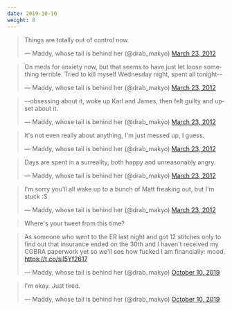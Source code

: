 ```yaml
---
date: 2019-10-10
weight: 8
---
```


<blockquote class="twitter-tweet"><p lang="en" dir="ltr">Things are totally out of control now.</p>&mdash; Maddy, whose tail is behind her (@drab_makyo) <a href="https://twitter.com/drab_makyo/status/183146122561327106?ref_src=twsrc%5Etfw">March 23, 2012</a></blockquote> <script async src="https://platform.twitter.com/widgets.js" charset="utf-8"></script>

<blockquote class="twitter-tweet"><p lang="en" dir="ltr">On meds for anxiety now, but that seems to have just let loose something terrible. Tried to kill myself Wednesday night, spent all tonight--</p>&mdash; Maddy, whose tail is behind her (@drab_makyo) <a href="https://twitter.com/drab_makyo/status/183148446490968064?ref_src=twsrc%5Etfw">March 23, 2012</a></blockquote> <script async src="https://platform.twitter.com/widgets.js" charset="utf-8"></script>

<blockquote class="twitter-tweet"><p lang="en" dir="ltr">--obsessing about it, woke up Karl and James, then felt guilty and upset about it.</p>&mdash; Maddy, whose tail is behind her (@drab_makyo) <a href="https://twitter.com/drab_makyo/status/183148646278250497?ref_src=twsrc%5Etfw">March 23, 2012</a></blockquote> <script async src="https://platform.twitter.com/widgets.js" charset="utf-8"></script>

<blockquote class="twitter-tweet"><p lang="en" dir="ltr">It&#39;s not even really about anything, I&#39;m just messed up, I guess.</p>&mdash; Maddy, whose tail is behind her (@drab_makyo) <a href="https://twitter.com/drab_makyo/status/183148855372693506?ref_src=twsrc%5Etfw">March 23, 2012</a></blockquote> <script async src="https://platform.twitter.com/widgets.js" charset="utf-8"></script>

<blockquote class="twitter-tweet"><p lang="en" dir="ltr">Days are spent in a surreality, both happy and unreasonably angry.</p>&mdash; Maddy, whose tail is behind her (@drab_makyo) <a href="https://twitter.com/drab_makyo/status/183149288933699584?ref_src=twsrc%5Etfw">March 23, 2012</a></blockquote> <script async src="https://platform.twitter.com/widgets.js" charset="utf-8"></script>

<blockquote class="twitter-tweet"><p lang="en" dir="ltr">I&#39;m sorry you&#39;ll all wake up to a bunch of Matt freaking out, but I&#39;m stuck :S</p>&mdash; Maddy, whose tail is behind her (@drab_makyo) <a href="https://twitter.com/drab_makyo/status/183149579968053249?ref_src=twsrc%5Etfw">March 23, 2012</a></blockquote> <script async src="https://platform.twitter.com/widgets.js" charset="utf-8"></script>

> Where's your tweet from this time?

<blockquote class="twitter-tweet"><p lang="en" dir="ltr">As someone who went to the ER last night and got 12 stitches only to find out that insurance ended on the 30th and I haven&#39;t received my COBRA paperwork yet so we&#39;ll see how fucked I am financially: mood. <a href="https://t.co/sil5Yf2617">https://t.co/sil5Yf2617</a></p>&mdash; Maddy, whose tail is behind her (@drab_makyo) <a href="https://twitter.com/drab_makyo/status/1182417275829096448?ref_src=twsrc%5Etfw">October 10, 2019</a></blockquote> <script async src="https://platform.twitter.com/widgets.js" charset="utf-8"></script>

<blockquote class="twitter-tweet"><p lang="en" dir="ltr">I&#39;m okay. Just tired.</p>&mdash; Maddy, whose tail is behind her (@drab_makyo) <a href="https://twitter.com/drab_makyo/status/1182439345271136256?ref_src=twsrc%5Etfw">October 10, 2019</a></blockquote> <script async src="https://platform.twitter.com/widgets.js" charset="utf-8"></script> 
